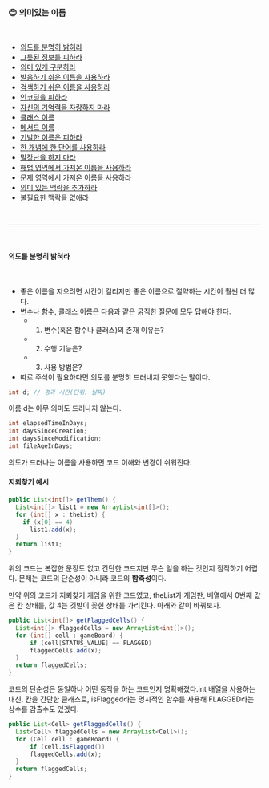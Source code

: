 ### :blush: 의미있는 이름
<br>

- [의도를 분명히 밝혀라](#의도를-분명히-밝혀라)
- [그릇된 정보를 피하라](#그릇된-정보를-피하라)
- [의미 있게 구분하라](#의미-있게-구분하라)
- [발음하기 쉬운 이름을 사용하라](#발음하기-쉬운-이름을-사용하라)
- [검색하기 쉬운 이름을 사용하라](#검색하기-쉬운-이름을-사용하라)
- [인코딩을 피하라](#인코딩을-피하라)
- [자신의 기억력을 자랑하지 마라](#자신의-기억력을-자랑하지-마라)
- [클래스 이름](#클래스-이름)
- [메서드 이름](#메서드-이름)
- [기발한 이름은 피하라](#기발한-이름은-피하라)
- [한 개념에 한 단어를 사용하라](#한-개념에-한-단어를-사용하라)
- [말장난을 하지 마라](#말장난을-하지-마라)
- [해법 영역에서 가져온 이름을 사용하라](#해법-영역에서-가져온-이름을-사용하라)
- [문제 영역에서 가져온 이름을 사용하라](#문제-영역에서-가져온-이름을-사용하라)
- [의미 있는 맥락을 추가하라](#의미-있는-맥락을-추가하라)
- [불필요한 맥락을 없애라](#불필요한-맥락을-없애라)
<br>
<hr>
<br>

#### 의도를 분명히 밝혀라 
<br>

- 좋은 이름을 지으려면 시간이 걸리지만 좋은 이름으로 절약하는 시간이 훨씬 더 많다.
- 변수나 함수, 클래스 이름은 다음과 같은 굵직한 질문에 모두 답해야 한다.
  - 1. 변수(혹은 함수나 클래스)의 존재 이유는?
  - 2. 수행 기능은?
  - 3. 사용 방법은?
- 따로 주석이 필요하다면 의도를 분명히 드러내지 못했다는 말이다.


```java
int d; // 경과 시간(단위: 날짜)
```

이름 d는 아무 의미도 드러나지 않는다.

```java
int elapsedTimeInDays;
int daysSinceCreation;
int daysSinceModification;
int fileAgeInDays;
```

의도가 드러나는 이름을 사용하면 코드 이해와 변경이 쉬워진다.
<br>

#### **지뢰찾기 예시**

```java
public List<int[]> getThem() {
  List<int[]> list1 = new ArrayList<int[]>();
  for (int[] x : theList) {
    if (x[0] == 4)
      list1.add(x);
  }
  return list1;
}
```

위의 코드는 복잡한 문장도 없고 간단한 코드지만 무슨 일을 하는 것인지 짐작하기 어렵다. 문제는 코드의 단순성이 아니라 코드의 **함축성**이다.

만약 위의 코드가 지뢰찾기 게임을 위한 코드였고, theList가 게임판, 배열에서 0번째 값은 칸 상태를, 값 4는 깃발이 꽂힌 상태를 가리킨다. 아래와 같이 바꿔보자.

```java
public List<int[]> getFlaggedCells() {
  List<int[]> flaggedCells = new ArrayList<int[]>();
  for (int[] cell : gameBoard) {
      if (cell[STATUS_VALUE] == FLAGGED)
      flaggedCells.add(x);
  }
  return flaggedCells;
}
```

코드의 단순성은 동일하나 어떤 동작을 하는 코드인지 명확해졌다.int 배열을 사용하는 대신, 칸을 간단한 클래스로, isFlagged라는 명시적인 함수를 사용해 FLAGGED라는 상수를 감출수도 있겠다.

```java
public List<Cell> getFlaggedCells() {
  List<Cell> flaggedCells = new ArrayList<Cell>();
  for (Cell cell : gameBoard) {
      if (cell.isFlagged())
      flaggedCells.add(x);
  }
  return flaggedCells;
}
```


